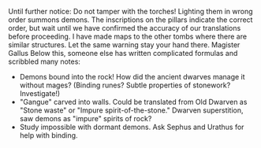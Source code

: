 Until further notice: Do not tamper with the torches! Lighting them in wrong order summons demons. The inscriptions on the pillars indicate the correct order, but wait until we have confirmed the accuracy of our translations before proceeding.
I have made maps to the other tombs where there are similar structures. Let the same warning stay your hand there.
Magister Gallus
Below this, someone else has written complicated formulas and scribbled many notes:
- Demons bound into the rock! How did the ancient dwarves manage it without mages? (Binding runes? Subtle properties of stonework? Investigate!)
- "Gangue" carved into walls. Could be translated from Old Dwarven as "Stone waste" or "Impure spirit-of-the-stone." Dwarven superstition, saw demons as "impure" spirits of rock?
- Study impossible with dormant demons. Ask Sephus and Urathus for help with binding.